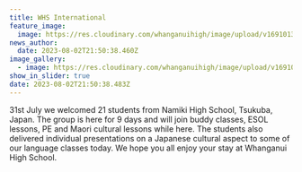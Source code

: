 ```yaml
---
title: WHS International
feature_image:
  image: https://res.cloudinary.com/whanganuihigh/image/upload/v1691013189/News/Namiki_High_School_Tsukuba_Japan.jpg
news_author:
  date: 2023-08-02T21:50:38.460Z
image_gallery:
  - image: https://res.cloudinary.com/whanganuihigh/image/upload/v1691013177/News/Namiki_High_School_Tsukuba_Japan_1.jpg
show_in_slider: true
date: 2023-08-02T21:50:38.483Z
---
```

31st July we welcomed 21 students from Namiki High School, Tsukuba, Japan. The group is here for 9 days and will join buddy classes, ESOL lessons, PE and Maori cultural lessons while here. The students also delivered individual presentations on a Japanese cultural aspect to some of our language classes today. We hope you all enjoy your stay at Whanganui High School.